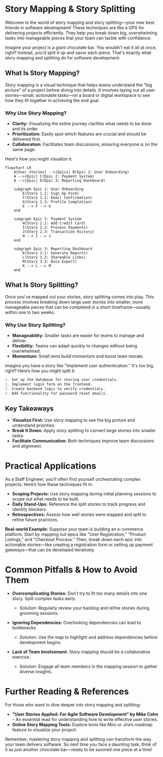 # Story Mapping & Story Splitting

Welcome to the world of story mapping and story splitting—your new best friends in software development! These techniques are like a GPS for delivering projects efficiently. They help you break down big, overwhelming tasks into manageable pieces that your team can tackle with confidence.

Imagine your project is a giant chocolate bar. You wouldn’t eat it all at once, right? Instead, you'd split it up and savor each piece. That's exactly what story mapping and splitting do for software development.

## What Is Story Mapping?

Story mapping is a visual technique that helps teams understand the "big picture" of a project before diving into details. It involves laying out all user stories—small, actionable tasks—on a board or digital workspace to see how they fit together in achieving the end goal.

### Why Use Story Mapping?

- **Clarity:** Visualizing the entire journey clarifies what needs to be done and its order.
- **Prioritization:** Easily spot which features are crucial and should be delivered first.
- **Collaboration:** Facilitates team discussions, ensuring everyone is on the same page.

Here's how you might visualize it:

```mermaid
flowchart LR
    A[User Stories] -->|Epics| B(Epic 1: User Onboarding)
    A -->|Epic| C(Epic 2: Payment System)
    A -->|Epic| D(Epic 3: Reporting Dashboard)

    subgraph Epic 1: User Onboarding
        E(Story 1.1: Sign Up Form)
        F(Story 1.2: Email Confirmation)
        G(Story 1.3: Profile Completion)
        E --> F --> G
    end

    subgraph Epic 2: Payment System
        H(Story 2.1: Add Credit Card)
        I(Story 2.2: Process Payments)
        J(Story 2.3: Transaction History)
        H --> I --> J
    end

    subgraph Epic 3: Reporting Dashboard
        K(Story 3.1: Generate Reports)
        L(Story 3.2: Shareable Links)
        M(Story 3.3: Data Export)
        K --> L --> M
    end
```

## What Is Story Splitting?

Once you've mapped out your stories, story splitting comes into play. This process involves breaking down large user stories into smaller, more manageable pieces that can be completed in a short timeframe—usually within one to two weeks.

### Why Use Story Splitting?

- **Manageability:** Smaller tasks are easier for teams to manage and deliver.
- **Flexibility:** Teams can adapt quickly to changes without being overwhelmed.
- **Momentum:** Small wins build momentum and boost team morale.

Imagine you have a story like "Implement user authentication." It's too big, right? Here’s how you might split it:

```markdown
1. Set up the database for storing user credentials.
2. Implement login form on the frontend.
3. Create backend logic to verify credentials.
4. Add functionality for password reset emails.
```

## Key Takeaways

- **Visualize First:** Use story mapping to see the big picture and understand priorities.
- **Break It Down:** Apply story splitting to convert large stories into smaller tasks.
- **Facilitate Communication:** Both techniques improve team discussions and alignment.

# Practical Applications

As a Staff Engineer, you’ll often find yourself orchestrating complex projects. Here’s how these techniques fit in:

- **Scoping Projects:** Use story mapping during initial planning sessions to scope out what needs to be built.
- **Daily Stand-Ups:** Reference the split stories to track progress and identify blockers.
- **Retrospectives:** Assess how well stories were mapped and split to refine future practices.

**Real-world Example:** Suppose your team is building an e-commerce platform. Start by mapping out epics like "User Registration," "Product Listings," and "Checkout Process." Then, break down each epic into actionable stories—like creating a registration form or setting up payment gateways—that can be developed iteratively.

# Common Pitfalls & How to Avoid Them

- **Overcomplicating Stories:** Don’t try to fit too many details into one story. Split complex tasks early.
  - *Solution:* Regularly review your backlog and refine stories during grooming sessions.
  
- **Ignoring Dependencies:** Overlooking dependencies can lead to bottlenecks.
  - *Solution:* Use the map to highlight and address dependencies before development begins.

- **Lack of Team Involvement:** Story mapping should be a collaborative exercise.
  - *Solution:* Engage all team members in the mapping session to gather diverse insights.

# Further Reading & References

For those who want to dive deeper into story mapping and splitting:

- **"User Stories Applied: For Agile Software Development" by Mike Cohn** – An essential read for understanding how to write effective user stories.
- **Online Story Mapping Tools:** Explore tools like Miro or Jira’s roadmap feature to visualize your project.

Remember, mastering story mapping and splitting can transform the way your team delivers software. So next time you face a daunting task, think of it as just another chocolate bar—ready to be savored one piece at a time!